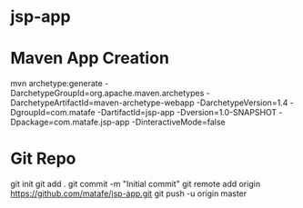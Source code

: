 # jsp-app

# Maven App Creation
 mvn archetype:generate -DarchetypeGroupId=org.apache.maven.archetypes -DarchetypeArtifactId=maven-archetype-webapp -DarchetypeVersion=1.4 -DgroupId=com.matafe -DartifactId=jsp-app -Dversion=1.0-SNAPSHOT -Dpackage=com.matafe.jsp-app -DinteractiveMode=false

# Git Repo
git init
git add .
git commit -m "Initial commit"
git remote add origin https://github.com/matafe/jsp-app.git
git push -u origin master


